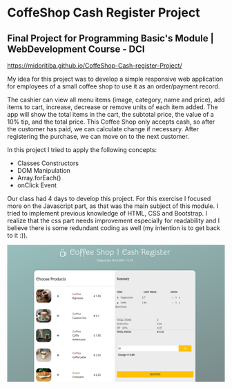 # CoffeShop Cash Register Project

## Final Project for Programming Basic's Module | WebDevelopment Course - DCI

https://midoritiba.github.io/CoffeShop-Cash-register-Project/

My idea for this project was to develop a simple responsive web application for employees of a small coffee shop to use it as an order/payment record.

The cashier can view all menu items (image, category, name and price), add items to cart, increase, decrease or remove units of each item added. The app will show the total items in the cart, the subtotal price, the value of a 10% tip, and the total price. This Coffee Shop only accepts cash, so after the customer has paid, we can calculate change if necessary. After registering the purchase, we can move on to the next customer.

In this project I tried to apply the following concepts:

- Classes Constructors
- DOM Manipulation
- Array.forEach()
- onClick Event

Our class had 4 days to develop this project. For this exercise I focused more on the Javascript part, as that was the main subject of this module. I tried to implement previous knowledge of HTML, CSS and Bootstrap. I realize that the css part needs improvement especially for readability and I believe there is some redundant coding as well (my intention is to get back to it :)).

![alt text](https://github.com/midoritiba/CoffeShop-Cash-register-Project/blob/main/mockup/coffe_shop.png)
